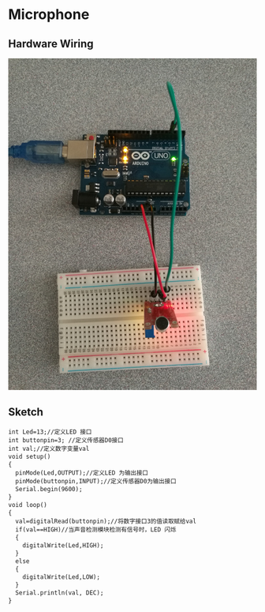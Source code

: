 # Microphone

## Hardware Wiring
![Image](../Examples/sensor-kit-for-arduino/034_microphone.jpg)

## Sketch
```
int Led=13;//定义LED 接口
int buttonpin=3; //定义传感器D0接口
int val;//定义数字变量val
void setup()
{
  pinMode(Led,OUTPUT);//定义LED 为输出接口
  pinMode(buttonpin,INPUT);//定义传感器D0为输出接口
  Serial.begin(9600);
}
void loop()
{
  val=digitalRead(buttonpin);//将数字接口3的值读取赋给val
  if(val==HIGH)//当声音检测模块检测有信号时，LED 闪烁
  {
    digitalWrite(Led,HIGH);
  }
  else
  {
    digitalWrite(Led,LOW);
  }
  Serial.println(val, DEC);
}
```